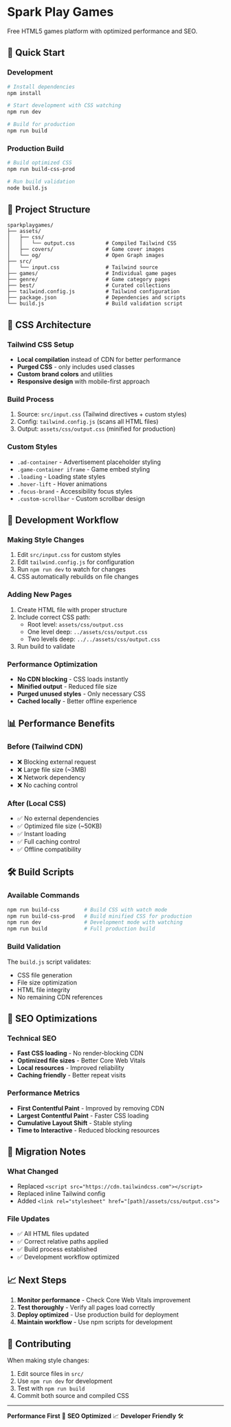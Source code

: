 # Spark Play Games

Free HTML5 games platform with optimized performance and SEO.

## 🚀 Quick Start

### Development
```bash
# Install dependencies
npm install

# Start development with CSS watching
npm run dev

# Build for production
npm run build
```

### Production Build
```bash
# Build optimized CSS
npm run build-css-prod

# Run build validation
node build.js
```

## 📁 Project Structure

```
sparkplaygames/
├── assets/
│   ├── css/
│   │   └── output.css          # Compiled Tailwind CSS
│   ├── covers/                 # Game cover images
│   └── og/                     # Open Graph images
├── src/
│   └── input.css               # Tailwind source
├── games/                      # Individual game pages
├── genre/                      # Game category pages
├── best/                       # Curated collections
├── tailwind.config.js          # Tailwind configuration
├── package.json                # Dependencies and scripts
└── build.js                    # Build validation script
```

## 🎨 CSS Architecture

### Tailwind CSS Setup
- **Local compilation** instead of CDN for better performance
- **Purged CSS** - only includes used classes
- **Custom brand colors** and utilities
- **Responsive design** with mobile-first approach

### Build Process
1. Source: `src/input.css` (Tailwind directives + custom styles)
2. Config: `tailwind.config.js` (scans all HTML files)
3. Output: `assets/css/output.css` (minified for production)

### Custom Styles
- `.ad-container` - Advertisement placeholder styling
- `.game-container iframe` - Game embed styling
- `.loading` - Loading state styles
- `.hover-lift` - Hover animations
- `.focus-brand` - Accessibility focus styles
- `.custom-scrollbar` - Custom scrollbar design

## 🔧 Development Workflow

### Making Style Changes
1. Edit `src/input.css` for custom styles
2. Edit `tailwind.config.js` for configuration
3. Run `npm run dev` to watch for changes
4. CSS automatically rebuilds on file changes

### Adding New Pages
1. Create HTML file with proper structure
2. Include correct CSS path:
   - Root level: `assets/css/output.css`
   - One level deep: `../assets/css/output.css`
   - Two levels deep: `../../assets/css/output.css`
3. Run build to validate

### Performance Optimization
- **No CDN blocking** - CSS loads instantly
- **Minified output** - Reduced file size
- **Purged unused styles** - Only necessary CSS
- **Cached locally** - Better offline experience

## 📊 Performance Benefits

### Before (Tailwind CDN)
- ❌ Blocking external request
- ❌ Large file size (~3MB)
- ❌ Network dependency
- ❌ No caching control

### After (Local CSS)
- ✅ No external dependencies
- ✅ Optimized file size (~50KB)
- ✅ Instant loading
- ✅ Full caching control
- ✅ Offline compatibility

## 🛠️ Build Scripts

### Available Commands
```bash
npm run build-css        # Build CSS with watch mode
npm run build-css-prod   # Build minified CSS for production
npm run dev              # Development mode with watching
npm run build            # Full production build
```

### Build Validation
The `build.js` script validates:
- CSS file generation
- File size optimization
- HTML file integrity
- No remaining CDN references

## 🎯 SEO Optimizations

### Technical SEO
- **Fast CSS loading** - No render-blocking CDN
- **Optimized file sizes** - Better Core Web Vitals
- **Local resources** - Improved reliability
- **Caching friendly** - Better repeat visits

### Performance Metrics
- **First Contentful Paint** - Improved by removing CDN
- **Largest Contentful Paint** - Faster CSS loading
- **Cumulative Layout Shift** - Stable styling
- **Time to Interactive** - Reduced blocking resources

## 🔄 Migration Notes

### What Changed
- Replaced `<script src="https://cdn.tailwindcss.com"></script>`
- Replaced inline Tailwind config
- Added `<link rel="stylesheet" href="[path]/assets/css/output.css">`

### File Updates
- ✅ All HTML files updated
- ✅ Correct relative paths applied
- ✅ Build process established
- ✅ Development workflow optimized

## 📈 Next Steps

1. **Monitor performance** - Check Core Web Vitals improvement
2. **Test thoroughly** - Verify all pages load correctly
3. **Deploy optimized** - Use production build for deployment
4. **Maintain workflow** - Use npm scripts for development

## 🤝 Contributing

When making style changes:
1. Edit source files in `src/`
2. Use `npm run dev` for development
3. Test with `npm run build`
4. Commit both source and compiled CSS

---

**Performance First** 🚀 **SEO Optimized** 📈 **Developer Friendly** 🛠️
